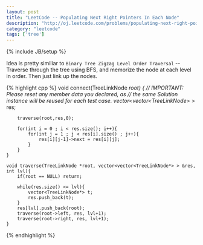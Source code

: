 ```yaml
---
layout: post
title: "LeetCode -- Populating Next Right Pointers In Each Node"
description: "http://oj.leetcode.com/problems/populating-next-right-pointers-in-each-node/"
category: "leetcode"
tags: ['tree']
---
```

{% include JB/setup %}

Idea is pretty similiar to `Binary Tree Zigzag Level Order Traversal` -- Traverse through the tree using BFS, and memorize the node at each level in order. Then just link up the nodes.

{% highlight cpp %}
    void connect(TreeLinkNode *root) {
        // IMPORTANT: Please reset any member data you declared, as
        // the same Solution instance will be reused for each test case.
        vector<vector<TreeLinkNode*> > res;
        
        traverse(root,res,0);
        
        for(int i = 0 ; i < res.size(); i++){
            for(int j = 1 ; j < res[i].size() ; j++){
                res[i][j-1]->next = res[i][j];
            }
        }
    }
    
    void traverse(TreeLinkNode *root, vector<vector<TreeLinkNode*> > &res, int lvl){
        if(root == NULL) return;
        
        while(res.size() <= lvl){
            vector<TreeLinkNode*> t;
            res.push_back(t);
        }
        res[lvl].push_back(root);
        traverse(root->left, res, lvl+1);
        traverse(root->right, res, lvl+1);
    }
{% endhighlight %}
